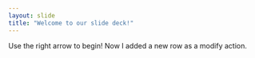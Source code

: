 ```yaml
---
layout: slide
title: "Welcome to our slide deck!"
---
```


Use the right arrow to begin!
Now I added a new row as a modify action.
